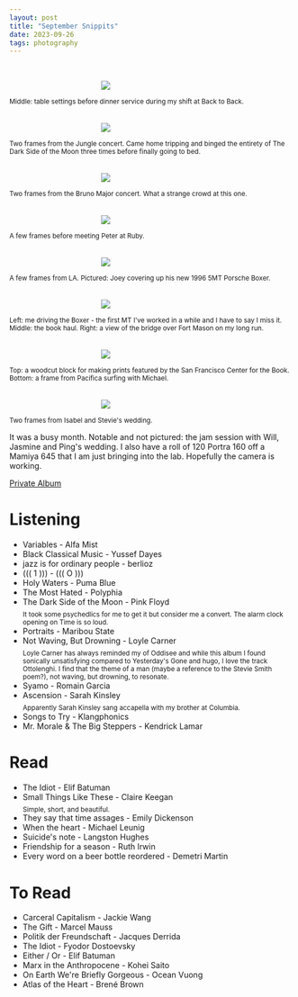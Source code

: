 ```yaml
---
layout: post
title: "September Snippits"
date: 2023-09-26
tags: photography
---
```


<br>
<p align="center">
<img style="max-width: 1024px; margin: 0 0 0 -162px;" src="https://drive.google.com/uc?id=1_3mr_AXx1lVhHYFTqmy6fbULMMkPV6mQ">
</p>
<sub>Middle: table settings before dinner service during my shift at Back to Back.</sub>
<br>

<br>
<p align="center">
<img style="max-width: 1024px; margin: 0 0 0 -162px;" src="https://drive.google.com/uc?id=1ZztguoxDVJ1IF_0Mk2R4yWNZGbHBSZzd">
</p>
<sub>Two frames from the Jungle concert. Came home tripping and binged the entirety of The Dark Side of the Moon three times before finally going to bed.</sub>
<br>

<br>
<p align="center">
<img style="max-width: 1024px; margin: 0 0 0 -162px;" src="https://drive.google.com/uc?id=1_6s2agn8D4iDPtuKVVSmggZdLTcikJYO">
</p>
<sub>Two frames from the Bruno Major concert. What a strange crowd at this one.</sub>
<br>

<br>
<p align="center">
<img style="max-width: 1024px; margin: 0 0 0 -162px;" src="https://drive.google.com/uc?id=1ZsEtvwutSSw64w1cqWVJSpOnGK-c0Qyx">
</p>
<sub>A few frames before meeting Peter at Ruby.</sub>
<br>

<br>
<p align="center">
<img style="max-width: 1024px; margin: 0 0 0 -162px;" src="https://drive.google.com/uc?id=1_53FrDjg1NkyiccPD97NCjxro_KAXsu8">
</p>
<sub>A few frames from LA. Pictured: Joey covering up his new 1996 5MT Porsche Boxer.</sub>
<br>

<br>
<p align="center">
<img style="max-width: 1024px; margin: 0 0 0 -162px;" src="https://drive.google.com/uc?id=1Zq9EhQrDHYuFZh5-ZaKKuAvri1A-bmWO">
</p>
<sub>Left: me driving the Boxer - the first MT I've worked in a while and I have to say I miss it. Middle: the book haul. Right: a view of the bridge  over Fort Mason on my long run.</sub>
<br>

<br>
<p align="center">
<img style="max-width: 1024px; margin: 0 0 0 -162px;" src="https://drive.google.com/uc?id=1_5bzsPPn7mCaxyIoidtIzzD-wQXRpbkr">
</p>
<sub>Top: a woodcut block for making prints featured by the San Francisco Center for the Book. Bottom: a frame from Pacifica surfing with Michael.</sub>
<br>

<br>
<p align="center">
<img style="max-width: 1024px; margin: 0 0 0 -162px;" src="https://drive.google.com/uc?id=1Zc-YN8aYY38T0X4ctxD7Qmbxvo0mLl2f">
</p>
<sub>Two frames from Isabel and Stevie's wedding.</sub>
<br>

It was a busy month. Notable and not pictured: the jam session with Will, Jasmine and Ping's wedding. I also have a roll of 120 Portra 160 off a Mamiya 645 that I am just bringing into the lab. Hopefully the camera is working.

[Private Album](https://jstrieb.github.io/link-lock/#eyJ2IjoiMC4wLjEiLCJlIjoiVlVDWDhjNlJwUWZ4c0F0MGVxREFjM2Iwc2VSRHdCTFVZVFVWMFVBMVdWQk10a1gxaGxtQjQ3TnJQL3YwRkptS2JLaTFScldUeWRzMklaeWVyT0NGU0tyNnNSYUZVNTFNQXU2ZTR1a2x4RnpWN1BTcGJTNTUxK2VVNmZ3SW9keGRkc0lLYWc9PSIsInMiOiJ4VEg3a3NTeXcwL1NJVGpoNElFVWRRPT0iLCJpIjoiSnlRSVFyM0RiV2t6V2cySyJ9)

# Listening

- Variables - Alfa Mist
- Black Classical Music - Yussef Dayes
- jazz is for ordinary people - berlioz
- ((( 1 ))) - ((( O )))
- Holy Waters - Puma Blue
- The Most Hated - Polyphia
- The Dark Side of the Moon - Pink Floyd \
  <sub>It took some psychedlics for me to get it but consider me a convert. The alarm clock opening on Time is so loud.</sub>
- Portraits - Maribou State
- Not Waving, But Drowning - Loyle Carner \
  <sub>Loyle Carner has always reminded my of Oddisee and while this album I found sonically unsatisfying compared to Yesterday's Gone and hugo, I love the track Ottolenghi. I find that the theme of a man (maybe a reference to the Stevie Smith poem?), not waving, but drowning, to resonate.</sub>
- Syamo - Romain Garcia
- Ascension - Sarah Kinsley \
  <sub>Apparently Sarah Kinsley sang accapella with my brother at Columbia.</sub>
- Songs to Try - Klangphonics
- Mr. Morale & The Big Steppers - Kendrick Lamar

# Read

- The Idiot - Elif Batuman
- Small Things Like These - Claire Keegan \
  <sub>Simple, short, and beautiful.</sub>
- They say that time assages - Emily Dickenson
- When the heart - Michael Leunig
- Suicide's note - Langston Hughes
- Friendship for a season - Ruth Irwin
- Every word on a beer bottle reordered - Demetri Martin

# To Read

- Carceral Capitalism - Jackie Wang
- The Gift - Marcel Mauss
- Politik der Freundschaft - Jacques Derrida
- The Idiot - Fyodor Dostoevsky
- Either / Or - Elif Batuman
- Marx in the Anthropocene - Kohei Saito
- On Earth We're Briefly Gorgeous - Ocean Vuong
- Atlas of the Heart - Brené Brown